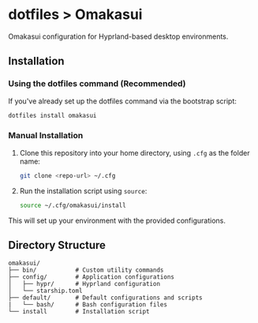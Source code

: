 # dotfiles > Omakasui

Omakasui configuration for Hyprland-based desktop environments.

## Installation

### Using the dotfiles command (Recommended)

If you've already set up the dotfiles command via the bootstrap script:

```bash
dotfiles install omakasui
```

### Manual Installation

1. Clone this repository into your home directory, using `.cfg` as the folder name:

   ```bash
   git clone <repo-url> ~/.cfg
   ```

2. Run the installation script using `source`:

   ```bash
   source ~/.cfg/omakasui/install
   ```

This will set up your environment with the provided configurations.

## Directory Structure

```
omakasui/
├── bin/           # Custom utility commands
├── config/        # Application configurations
│   ├── hypr/      # Hyprland configuration
│   └── starship.toml
├── default/       # Default configurations and scripts
|   └── bash/      # Bash configuration files
└── install        # Installation script
```

